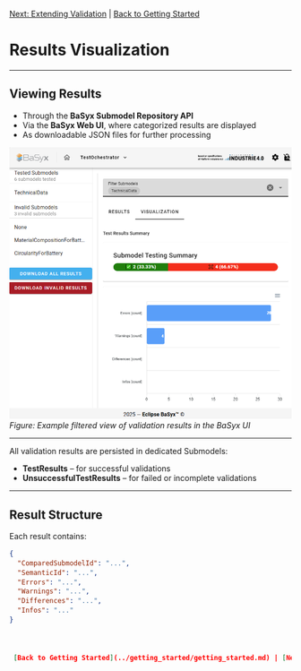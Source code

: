 [Next: Extending Validation](features/extending.md) | [Back to Getting Started](../getting_started/getting_started.md)



# Results Visualization
---
## Viewing Results

- Through the **BaSyx Submodel Repository API**
- Via the **BaSyx Web UI**, where categorized results are displayed
- As downloadable JSON files for further processing

![Filtered Validation Result View](../images/filteredResults.png)
*Figure: Example filtered view of validation results in the BaSyx UI*

---

All validation results are persisted in dedicated Submodels:

- **TestResults** – for successful validations
- **UnsuccessfulTestResults** – for failed or incomplete validations

---
## Result Structure

Each result contains:

```json
{
  "ComparedSubmodelId": "...",
  "SemanticId": "...",
  "Errors": "...",
  "Warnings": "...",
  "Differences": "...",
  "Infos": "..."
}



 [Back to Getting Started](../getting_started/getting_started.md) | [Next: Extending Validation](features/extending.md)

